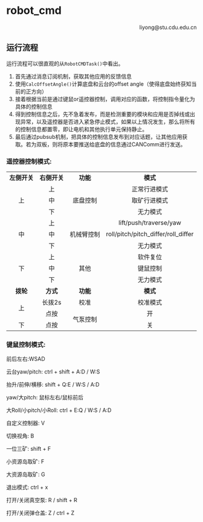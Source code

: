 # robot_cmd

<p align='right'>liyong@stu.cdu.edu.cn</p>

## 运行流程

运行流程可以很直观的从`RobotCMDTask()`中看出。

1. 首先通过消息订阅机制，获取其他应用的反馈信息
2. 使用`CalcOffsetAngle()`计算底盘和云台的offset angle（使得底盘始终获知当前的正方向）
3. 接着根据当前是通过键鼠or遥控器控制，调用对应的函数，将控制指令量化为具体的控制信息
4. 得到控制信息之后，先不急着发布，而是检测重要的模块和应用是否掉线或出现异常，以及遥控器是否进入紧急停止模式，如果以上情况发生，那么将所有的控制信息都置零，即让电机和其他执行单元保持静止。
5. 最后通过pubsub机制，把具体的控制信息发布到对应话题，让其他应用获取。若为双板，则将原本要推送给底盘的信息通过CANComm进行发送。



### 遥控器控制模式:

<table>
    <tr>
        <td align="center"><b>左侧开关<b></td> 
        <td align="center"><b>右侧开关<b></td> 
        <td align="center"><b>功能</b></td>
        <td align="center"><b>模式</b></td>
   </tr>
    <tr>
        <td align="center" rowspan=3>上</td>
  		<td align="center">上</td>
        <td align="center" rowspan=3>底盘控制</td>
      	<td align="center">正常行进模式</td>
    </tr>
    <tr>
        <td align="center">中</td> 
        <td align="center">取矿行进模式</td>
    </tr>
    <tr>
        <td align="center">下</td>
        <td align="center">无力模式</td>   
    </tr>
    <tr>
        <td align="center" rowspan=3>中</td>
  		<td align="center">上</td>
        <td align="center" rowspan=3>机械臂控制</td>
      	<td align="center">lift/push/traverse/yaw</td>
    </tr>
    <tr>
        <td align="center">中</td>
        <td align="center">roll/pitch/pitch_differ/roll_differ</td>
    </tr>
    <tr>
        <td align="center">下</td>
        <td align="center">无力模式</td>
    </tr>
    <tr>
        <td align="center" rowspan=3>下</td>    
  		<td align="center">上</td>
        <td align="center" rowspan=3>其他</td>
      	<td align="center">软件复位</td> 
    </tr>
    <tr>
        <td align="center">中</td> 
        <td align="center">键鼠控制</td>    
    </tr>
    <tr>
        <td align="center">下</td> 
        <td align="center">无力模式</td>    
    </tr>
    <tr>
        <td align="center"><b>拨轮<b></td>
        <td align="center"><b>方式<b></td>
        <td align="center"><b>功能</b></td>
        <td align="center"><b>模式</b></td>
    </tr>
    <tr>
        <td align="center" rowspan=2>上</td>    
        <td align="center">长拨2s</td>
        <td align="center">校准</td> 
        <td align="center">校准模式</td> 
    </tr>
    <tr>
        <td align="center">点按</td>
        <td align="center" rowspan=2>气泵控制</td> 
        <td align="center">开</td> 
    </tr>
    <tr>
        <td align="center">下</td>
        <td align="center">点按</td>
        <td align="center">关</td> 
    </tr>
</table>

### 键鼠控制模式:

前后左右:WSAD

云台yaw/pitch: ctrl + shift + A:D / W:S

抬升/前伸/横移: shift + Q:E / W:S / A:D

yaw/大pitch: 鼠标左右/鼠标前后

大Roll/小pitch/小Roll: ctrl + E:Q / W:S / A:D

自定义控制器: V

切换视角: B

一位三矿: shift + F

小资源岛取矿: F

大资源岛取矿: G

退出模式: ctrl + x

打开/关闭真空泵: R / shift + R

打开/关闭弹仓盖: Z / ctrl + Z
